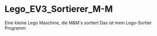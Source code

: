 # Lego_EV3_Sortierer_M-M
Eine kleine Lego Maschine, die M&amp;M's sortiert
Das ist mein Lego-Sortier Programm
